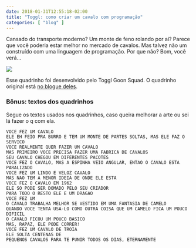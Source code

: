 ```yaml
---
date: 2018-01-31T12:55:18-02:00
title: "Toggl: como criar um cavalo com programação"
categories: [ "blog" ]
---
```

Cansado do transporte moderno? Um monte de feno rolando por aí? Parece que você poderia estar melhor no mercado de cavalos. Mas talvez não um construído com uma linguagem de programação. Por que não? Bom, você verá...

![](/images/aihgUB8.jpg)

Esse quadrinho foi desenvolvido pelo Toggl Goon Squad. O quadrinho original está [no blogue deles](https://blog.toggl.com/build-horse-programming/).

### Bônus: textos dos quadrinhos

Segue os textos usados nos quadrinhos, caso queira melhorar a arte ou sei lá fazer o q com ela.

```
VOCE FEZ UM CAVALO
ELE EH FEIO PRA BURRO E TEM UM MONTE DE PARTES SOLTAS, MAS ELE FAZ O SERVICO
VOCE REALMENTE QUER FAZER UM CAVALO
MAS PRIMEIRO VOCE PRECISA FAZER UMA FABRICA DE CAVALOS
SEU CAVALO CHEGOU EM DIFERENTES PACOTES
VOCE FEZ O CAVALO, MAS A ESPINHA VEIO ANGULAR, ENTAO O CAVALO ESTA PARALIZADO
VOCE FEZ UM LINDO E VELOZ CAVALO
MAS NAO TEM A MENOR IDEIA DE ONDE ELE ESTA
VOCE FEZ O CAVALO EM 1962
ELE SO PODE SER DOMADO PELO SEU CRIADOR
PARA TODO O RESTO ELE E UM DRAGAO
VOCE FEZ UM
O CAVALO TRABALHA MELHOR SE VESTIDO EM UMA FANTASIA DE CAMELO
QUANDO VOCE TENTA USA-LO COMO OUTRA COISA QUE UM CAMELO FICA UM POUCO DIFICIL
O CAVALO FICOU UM POUCO BASICO
MAS, RAPAZ, ELE PODE CORRER!
VOCE FEZ UM CAVALO DE TROIA
ELE SOLTA CENTENAS DE 
PEQUENOS CAVALOS PARA TE PUNIR TODOS OS DIAS, ETERNAMENTE
```
